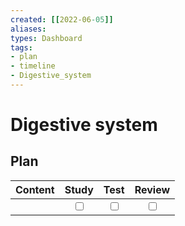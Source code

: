 ```yaml
---
created: [[2022-06-05]]
aliases: 
types: Dashboard
tags: 
- plan
- timeline
- Digestive_system
---
```

# Digestive system
## Plan
| Content | Study | Test | Review |
| :------ | :---: | :--: | :----: |
|         |<input type="checkbox" />|<input type="checkbox" />|<input type="checkbox" />|
